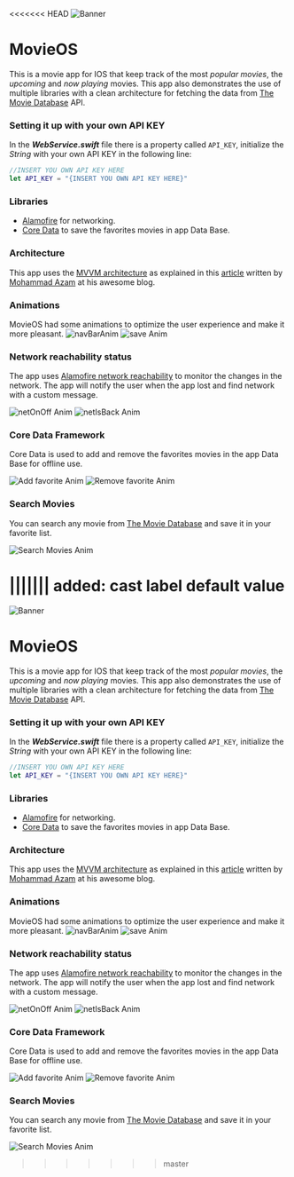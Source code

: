 <<<<<<< HEAD
![Banner](https://github.com/OscarSantosGH/imagesAndGifs/blob/master/images/banner.png?raw=true "Movie OS")

# MovieOS

This is a movie app for IOS that keep track of the most _popular movies_, the _upcoming_ and _now playing_ movies. This app also demonstrates the use of multiple libraries with a clean architecture for fetching the data from [The Movie Database](https://www.themoviedb.org/) API.


### Setting it up with your own API KEY

In the _**WebService.swift**_ file there is a property called `API_KEY`, initialize the _String_ with your own API KEY in the following line:
```Swift
//INSERT YOU OWN API KEY HERE
let API_KEY = "{INSERT YOU OWN API KEY HERE}"
```

### Libraries

* [Alamofire](https://github.com/Alamofire/Alamofire) for networking.
* [Core Data](https://developer.apple.com/documentation/coredata) to save the favorites movies in app Data Base.


### Architecture
This app uses the [MVVM architecture](https://en.wikipedia.org/wiki/Model%E2%80%93view%E2%80%93viewmodel) as explained in this [article](https://medium.com/@azamsharp/mvvm-in-ios-from-net-perspective-580eb7f4f129) written by [Mohammad Azam](https://medium.com/@azamsharp) at his awesome blog. 

### Animations 
MovieOS had some animations to optimize the user experience and make it more pleasant.
![navBarAnim](https://github.com/OscarSantosGH/imagesAndGifs/blob/master/images/gift/navBarAnim.gif?raw=true "NavBar Animation") ![save Anim](https://github.com/OscarSantosGH/imagesAndGifs/blob/master/images/gift/saveAnim.gif?raw=true "Save Animation")
### Network reachability status

The app uses [Alamofire network reachability](https://github.com/Alamofire/Alamofire/blob/master/Documentation/AdvancedUsage.md#network-reachability) to monitor the changes in the network. The app will notify the user when the app lost and find network with a custom message.

![netOnOff Anim](https://github.com/OscarSantosGH/imagesAndGifs/blob/master/images/gift/networkLost.gif?raw=true "Network Lost Animation") ![netIsBack Anim](https://github.com/OscarSantosGH/imagesAndGifs/blob/master/images/gift/netIsBack.gif?raw=true "Network is back Animation")

### Core Data Framework

Core Data is used to add and remove the favorites movies in the app Data Base for offline use.

![Add favorite Anim](https://github.com/OscarSantosGH/imagesAndGifs/blob/master/images/gift/addFav.gif?raw=true "Add favorite movie Animation") ![Remove favorite Anim](https://github.com/OscarSantosGH/imagesAndGifs/blob/master/images/gift/removeFav.gif?raw=true "Remove favorite movie Animation")

### Search Movies

You can search any movie from [The Movie Database](https://www.themoviedb.org/) and save it in your favorite list.

![Search Movies Anim](https://github.com/OscarSantosGH/imagesAndGifs/blob/master/images/gift/searchView.gif?raw=true "Search movie Animation")

||||||| added: cast label default value
=======
![Banner](https://github.com/OscarSantosGH/imagesAndGifs/blob/master/images/banner.png?raw=true "Movie OS")

# MovieOS

This is a movie app for IOS that keep track of the most _popular movies_, the _upcoming_ and _now playing_ movies. This app also demonstrates the use of multiple libraries with a clean architecture for fetching the data from [The Movie Database](https://www.themoviedb.org/) API.


### Setting it up with your own API KEY

In the _**WebService.swift**_ file there is a property called `API_KEY`, initialize the _String_ with your own API KEY in the following line:
```Swift
//INSERT YOU OWN API KEY HERE
let API_KEY = "{INSERT YOU OWN API KEY HERE}"
```

### Libraries

* [Alamofire](https://github.com/Alamofire/Alamofire) for networking.
* [Core Data](https://developer.apple.com/documentation/coredata) to save the favorites movies in app Data Base.


### Architecture
This app uses the [MVVM architecture](https://en.wikipedia.org/wiki/Model%E2%80%93view%E2%80%93viewmodel) as explained in this [article](https://medium.com/@azamsharp/mvvm-in-ios-from-net-perspective-580eb7f4f129) written by [Mohammad Azam](https://medium.com/@azamsharp) at his awesome blog. 

### Animations 
MovieOS had some animations to optimize the user experience and make it more pleasant.
![navBarAnim](https://github.com/OscarSantosGH/imagesAndGifs/blob/master/images/gift/navBarAnim.gif?raw=true "NavBar Animation") ![save Anim](https://github.com/OscarSantosGH/imagesAndGifs/blob/master/images/gift/saveAnim.gif?raw=true "Save Animation")
### Network reachability status

The app uses [Alamofire network reachability](https://github.com/Alamofire/Alamofire/blob/master/Documentation/AdvancedUsage.md#network-reachability) to monitor the changes in the network. The app will notify the user when the app lost and find network with a custom message.

![netOnOff Anim](https://github.com/OscarSantosGH/imagesAndGifs/blob/master/images/gift/networkLost.gif?raw=true "Network Lost Animation") ![netIsBack Anim](https://github.com/OscarSantosGH/imagesAndGifs/blob/master/images/gift/netIsBack.gif?raw=true "Network is back Animation")

### Core Data Framework

Core Data is used to add and remove the favorites movies in the app Data Base for offline use.
 
![Add favorite Anim](https://github.com/OscarSantosGH/imagesAndGifs/blob/master/images/gift/addFav.gif?raw=true "Add favorite movie Animation") ![Remove favorite Anim](https://github.com/OscarSantosGH/imagesAndGifs/blob/master/images/gift/removeFav.gif?raw=true "Remove favorite movie Animation")
 
### Search Movies

You can search any movie from [The Movie Database](https://www.themoviedb.org/) and save it in your favorite list.

![Search Movies Anim](https://github.com/OscarSantosGH/imagesAndGifs/blob/master/images/gift/searchView.gif?raw=true "Search movie Animation")
>>>>>>> master
